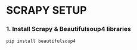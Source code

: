 # SCRAPY SETUP 

### 1. Install Scrapy & Beautifulsoup4 libraries
```pip install scrapy
pip install beautifulsoup4
```

